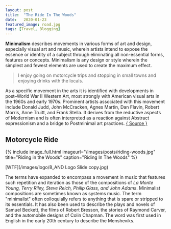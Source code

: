 ```yaml
---
layout: post
title:  "The Ride In The Woods"
date:   2020-01-23
featured_image: road.jpg
tags: [Travel, Blogging]
---
```


<strong>Minimalism</strong> describes movements in various forms of art and design, especially visual art and music, wherein artists intend to expose the essence or identity of a subject through eliminating all non-essential forms, features or concepts. Minimalism is any design or style wherein the simplest and fewest elements are used to create the maximum effect.
<blockquote>I enjoy going on motorcycle trips and stopping in small towns and enjoying drinks with the locals.</blockquote>
As a specific movement in the arts it is identified with developments in post–World War II Western Art, most strongly with American visual arts in the 1960s and early 1970s. Prominent artists associated with this movement include Donald Judd, John McCracken, Agnes Martin, Dan Flavin, Robert Morris, Anne Truitt, and Frank Stella. It derives from the reductive aspects of Modernism and is often interpreted as a reaction against Abstract expressionism and a bridge to Postminimal art practices. <a title="Minimalism Source" href="http://en.wikipedia.org/wiki/Minimalism" target="_blank">{ Source }</a>

<!--more-->

<h2>Motorcycle Ride</h2>

{% include image_full.html imageurl="/images/posts/riding-woods.jpg" title="Riding in the Woods" caption="Riding In The Woods" %}

[WTF](/images/logo/8_AND Logo Slide copy.jpg)

The terms have expanded to encompass a movement in music that features such repetition and iteration as those of the compositions of<em> La Monte Young, Terry Riley, Steve Reich, Philip Glass, and John Adams</em>. Minimalist compositions are sometimes known as systems music. The term "minimalist" often colloquially refers to anything that is spare or stripped to its essentials. It has also been used to describe the plays and novels of Samuel Beckett, the films of Robert Bresson, the stories of Raymond Carver, and the automobile designs of Colin Chapman. The word was first used in English in the early 20th century to describe the Mensheviks.
